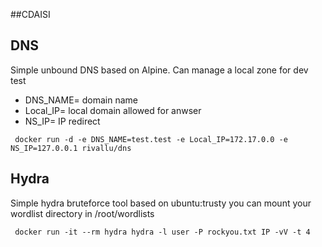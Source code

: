 ##CDAISI


## DNS
Simple unbound DNS based on Alpine. Can manage a local zone for dev test  
* DNS_NAME= domain name
* Local_IP= local domain allowed for anwser
* NS_IP= IP redirect

```
 docker run -d -e DNS_NAME=test.test -e Local_IP=172.17.0.0 -e NS_IP=127.0.0.1 rivallu/dns

```


## Hydra
Simple hydra bruteforce tool based on ubuntu:trusty
you can mount your wordlist directory in /root/wordlists

```
 docker run -it --rm hydra hydra -l user -P rockyou.txt IP -vV -t 4
```
